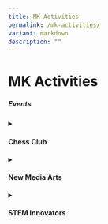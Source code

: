 ```yaml
---
title: MK Activities
permalink: /mk-activities/
variant: markdown
description: ""
---
```

<h1>MK Activities</h1>
<h5>Events</h5>
<details class="isomer-details">
<summary><h4>Chess Club</h4></summary>
<div data-type="detailsContent" class="isomer-details-content">
The Anchor Green Primary School Chess Club was set up with the objective of promoting intellectual games as well as bringing together enthusiastic chess players. It aims to introduce basic chess skills to members and help them develop their interest in playing chess for recreational purpose. Through learning and playing chess, members develop critical thinking skills and become agile and resilient learners. They are also optimistic learners with the growth mindset, always ready to face challenges while playing friendly matches with different members.<br><br>
<img style="width: 100%" height="auto" width="100%" alt="Members sharpen their skills and develop their ability to focus on creative problem-solving opportunities and decision-making situations through playing chess. Playing Chess also instills good sportsmanship." src="/images/CCA/Cognitive/Chess/Chess.jpg">Members sharpen their skills and develop their ability to focus on creative problem-solving opportunities and decision-making situations through playing chess. Playing Chess also instills good sportsmanship.<br><br>
</div>
</details>
<details class="isomer-details">
<summary><h4>New Media Arts</h4></summary>
<div data-type="detailsContent" class="isomer-details-content">
New Media Arts CCA offers Anchorlites a unique opportunity to explore
and engage with the rapidly evolving world of digital and interactive media.<br><br>
Focusing on the core Art principles, tools, and techniques of immersive
media development, Anchorlites have an opportunity to learn to tell stories,
prototype new worlds, and explore creative workflows that will help shape
the future of design using both technology and art principles.<br><br>
This CCA aims to provide a foundation in the design and development of
experiences in the exploration of human connection and interaction through
visual arts, media and technology. Furthermore, there is collaboration
with Infocomm Media Authority of Singapore (IMDA) as our P5 and P6 students
are taking part in their learning road map. Students are taught in areas
of podcast. videography, photography as well as simple coding applications
like PICTOBLOX.<br><br>
<strong>Competitions / Events taking part in:</strong>
<ul data-tight="true" class="tight">
<li>Schools Media Design Award (SDMA)
</li>
<li>Our Schools Our Stories
</li>
<li>New Media Podcast Competition
<br>
</li>
</ul>
<table><tbody>
<tr>
<td><img style="width: 100%;" height="auto" width="100%" alt="Anchorlites are introduced to Procreate app" src="/images/CCA/Cognitive/New Media Arts/Anchorlites_are_introduced_to_Procreate_app.jpg"></td>
<td width="20%">Anchorlites are introduced to Procreate app. Working with Procreate allows Anchorlites to be more digitally literate, which is increasinglyimportant in today's world. Other modules include podcast, videography, photography as well as simple coding applications.</td>
</tr>
<tr>
<td colspan="2"><img style="width: 100%;" height="auto" width="100%" alt="P6 CCA members gives back as they  serve as Arts Advocates to a group of Indonesian students" src="/images/CCA/Cognitive/New Media Arts/P6_CCA_members_gives_back_as_they__serve_as_Arts_Advocates.jpg">P6 CCA members gives back as they serve as Arts Advocates to a group of
Indonesian students during a school immersion programme.</td>
</tr>
<tr>
<td colspan="2"><img style="width: 100%;" height="auto" width="100%" alt="Claymation project." src="/images/CCA/Cognitive/New Media Arts/Claymation_project.jpg">
Our P4 members show the students from MK@AG their process work as they
create their characters for the upcoming Claymation project.</td>
</tr>
</tbody></table>
</div></details>
<details class="isomer-details">
<summary><h4>STEM Innovators</h4></summary>
<div data-type="detailsContent" class="isomer-details-content">
STEM Innovators in AGPS provides students with an array of experience. The CCA aims to apply Science, technology, engineering and Mathematics to real-life context which engages Anchorlites in problem-solving and coming up with creative and innovative solutions to problems. Anchorlites will be trained in the different technology aspects – coding, 3D designing and programming in creating robots, games and prototypes. This is to provide Anchorlites the experience and empowerment to be creative and innovative in their creations that can be used to solve real-world problems.<br><br>
<strong>Competitions / Events taking part in:</strong><br><br>
<strong>• IDE Robotics Competition</strong><br>
This competition is to design robots to solve a myriad of real world climate change crises. Our teams are expected to adapt their robot build and code to the rules on the competition day based on a pre-programed robot.<br><br>
	<strong>• National Robotics Competition</strong><br>
The teams need to design, construct and program an autonomous robot that can solve specific challenges on a field based on the theme “Green City”.<br><br>
<strong>• National Thinkers Challenge	</strong><br>
This challenge allows opportunity for students to explore how AI can improve our way of life so that they can be active contributors to our society and the community through solving authentic real worlds issues.<br><br>
<img src="/images/CCA/Cognitive/STEM/Students_preparing_for_IDE_competition.jpg" style="width:80%">
Students preparing for IDE competition<br>
<br>
<img src="/images/CCA/Cognitive/STEM/Our_participating_team_completed_a_mission_at_the_NRC_Competition.jpg" style="width:80%">Our participating team completed a mission at the NRC Competition<br>
<br>
<img src="/images/CCA/Cognitive/STEM/Students_working_on_MakeCode_to_create_their_games.jpg" style="width:80%">
Students working on MakeCode to create their games.
<br><br>
</div></details>